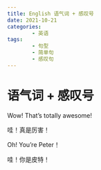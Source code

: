 ```yaml
---
title: English 语气词 + 感叹号
date: 2021-10-21
categories:
        - 英语
tags:
        - 句型
        - 简单句
        - 感叹句
---
```


# 语气词 + 感叹号

Wow! That’s totally awesome!

哇！真是厉害！

Oh! You’re Peter！

哇！你是皮特！
